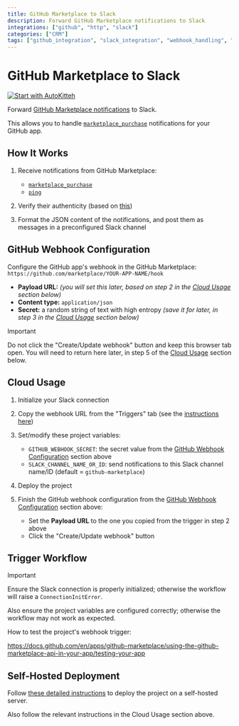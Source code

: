 ```yaml
---
title: GitHub Marketplace to Slack
description: Forward GitHub Marketplace notifications to Slack
integrations: ["github", "http", "slack"]
categories: ["CRM"]
tags: ["github_integration", "slack_integration", "webhook_handling", "notifications", "data_processing"]
---
```


# GitHub Marketplace to Slack

[![Start with AutoKitteh](https://autokitteh.com/assets/autokitteh-badge.svg)](https://app.autokitteh.cloud/template?name=github_marketplace_to_slack)

Forward [GitHub Marketplace notifications](https://docs.github.com/en/apps/github-marketplace/listing-an-app-on-github-marketplace/configuring-a-webhook-to-notify-you-of-plan-changes) to Slack.

This allows you to handle [`marketplace_purchase`](https://docs.github.com/en/apps/github-marketplace/using-the-github-marketplace-api-in-your-app/webhook-events-for-the-github-marketplace-api) notifications for your GitHub app.

## How It Works

1. Receive notifications from GitHub Marketplace:

   - [`marketplace_purchase`](https://docs.github.com/en/webhooks/webhook-events-and-payloads#marketplace_purchase)
   - [`ping`](https://docs.github.com/en/webhooks/webhook-events-and-payloads#ping)

2. Verify their authenticity (based on [this](https://docs.github.com/en/webhooks/using-webhooks/validating-webhook-deliveries))
3. Format the JSON content of the notifications, and post them as messages in a preconfigured Slack channel

## GitHub Webhook Configuration

Configure the GitHub app's webhook in the GitHub Marketplace:
`https://github.com/marketplace/YOUR-APP-NAME/hook`

- **Payload URL:** _(you will set this later, based on step 2 in the [Cloud Usage](#cloud-usage) section below)_
- **Content type:** `application/json`
- **Secret:** a random string of text with high entropy _(save it for later, in step 3 in the [Cloud Usage](#cloud-usage) section below)_

> [!IMPORTANT]
> Do not click the "Create/Update webhook" button and keep this browser tab open. You will need to return here later, in step 5 of the [Cloud Usage](#cloud-usage) section below.

## Cloud Usage

1. Initialize your Slack connection
2. Copy the webhook URL from the "Triggers" tab (see the [instructions here](https://docs.autokitteh.com/get_started/deployment#webhook-urls))
3. Set/modify these project variables:

   - `GITHUB_WEBHOOK_SECRET`: the secret value from the [GitHub Webhook Configuration](#github-webhook-configuration) section above
   - `SLACK_CHANNEL_NAME_OR_ID`: send notifications to this Slack channel name/ID (default = `github-marketplace`)

4. Deploy the project
5. Finish the GitHub webhook configuration from the [GitHub Webhook Configuration](#github-webhook-configuration) section above:

   - Set the **Payload URL** to the one you copied from the trigger in step 2 above
   - Click the "Create/Update webhook" button

## Trigger Workflow

> [!IMPORTANT]
> Ensure the Slack connection is properly initialized; otherwise the workflow will raise a `ConnectionInitError`.
>
> Also ensure the project variables are configured correctly; otherwise the workflow may not work as expected.

How to test the project's webhook trigger:

https://docs.github.com/en/apps/github-marketplace/using-the-github-marketplace-api-in-your-app/testing-your-app

## Self-Hosted Deployment

Follow [these detailed instructions](https://docs.autokitteh.com/get_started/deployment) to deploy the project on a self-hosted server.

Also follow the relevant instructions in the Cloud Usage section above.
